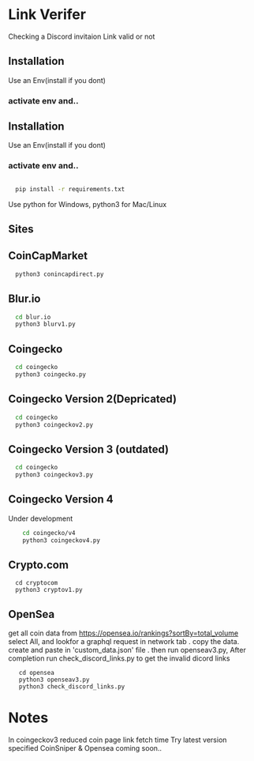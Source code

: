 # Link Verifer

Checking a Discord invitaion Link valid or not

## Installation

Use an Env(install if you dont)

### activate env and..

## Installation

Use an Env(install if you dont)

### activate env and..

```bash

  pip install -r requirements.txt

```

Use python for Windows, python3 for Mac/Linux

## Sites

## CoinCapMarket

```bash
  python3 conincapdirect.py
```

## Blur.io

```bash
  cd blur.io
  python3 blurv1.py
```
## Coingecko

```bash
  cd coingecko
  python3 coingecko.py
```

## Coingecko Version 2(Depricated)

```bash
  cd coingecko
  python3 coingeckov2.py

```

## Coingecko Version 3 (outdated)

```bash
  cd coingecko
  python3 coingeckov3.py

```

## Coingecko Version 4

Under development

```bash
    cd coingecko/v4
    python3 coingeckov4.py
```

## Crypto.com

```
  cd cryptocom
  python3 cryptov1.py
```

## OpenSea

get all coin data from https://opensea.io/rankings?sortBy=total_volume
select All, and lookfor a graphql request in network tab . copy the data.
create and paste in 'custom_data.json' file . then run openseav3.py,
After completion run check_discord_links.py to get the invalid dicord links

```
   cd opensea
   python3 openseav3.py
   python3 check_discord_links.py
```

# Notes

In coingeckov3 reduced coin page link fetch time
Try latest version specified
CoinSniper & Opensea coming soon..
